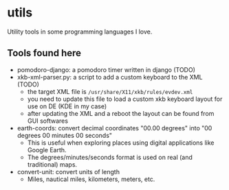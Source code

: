 # utils
Utility tools in some programming languages I love.

## Tools found here

- pomodoro-django: a pomodoro timer written in django (TODO)
- xkb-xml-parser.py: a script to add a custom keyboard to the XML (TODO)
  - the target XML file is `/usr/share/X11/xkb/rules/evdev.xml`
  - you need to update this file to load a custom xkb keyboard layout for use on DE (KDE in my case)
  - after updating the XML and a reboot the layout can be found from GUI softwares
- earth-coords: convert decimal coordinates "00.00 degrees" into "00 degrees 00 minutes 00 seconds"
  - This is useful when exploring places using digital applications like Google Earth.
  - The degrees/minutes/seconds format is used on real (and traditional) maps.
- convert-unit: convert units of length
  - Miles, nautical miles, kilometers, meters, etc.

